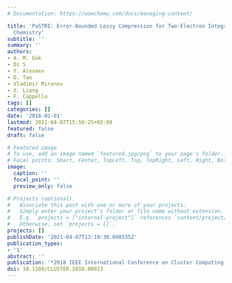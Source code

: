 ```yaml
---
# Documentation: https://wowchemy.com/docs/managing-content/

title: 'PaSTRI: Error-Bounded Lossy Compression for Two-Electron Integrals in Quantum
  Chemistry'
subtitle: ''
summary: ''
authors:
- A. M. Gok
- Di S
- Y. Alexeev
- D. Tao
- Vladimir Mironov
- X. Liang
- F. Cappello
tags: []
categories: []
date: '2018-01-01'
lastmod: 2021-04-07T15:50:25+03:00
featured: false
draft: false

# Featured image
# To use, add an image named `featured.jpg/png` to your page's folder.
# Focal points: Smart, Center, TopLeft, Top, TopRight, Left, Right, BottomLeft, Bottom, BottomRight.
image:
  caption: ''
  focal_point: ''
  preview_only: false

# Projects (optional).
#   Associate this post with one or more of your projects.
#   Simply enter your project's folder or file name without extension.
#   E.g. `projects = ["internal-project"]` references `content/project/deep-learning/index.md`.
#   Otherwise, set `projects = []`.
projects: []
publishDate: '2021-04-07T13:10:30.098535Z'
publication_types:
- '1'
abstract: ''
publication: '*2018 IEEE International Conference on Cluster Computing (CLUSTER)*'
doi: 10.1109/CLUSTER.2018.00013
---
```

